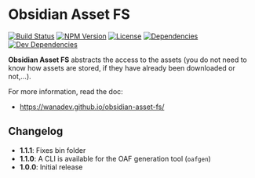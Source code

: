 # Obsidian Asset FS

[![Build Status](https://travis-ci.org/wanadev/obsidian-asset-fs.svg?branch=master)](https://travis-ci.org/wanadev/obsidian-asset-fs)
[![NPM Version](http://img.shields.io/npm/v/obsidian-asset-fs.svg?style=flat)](https://www.npmjs.com/package/obsidian-asset-fs)
[![License](http://img.shields.io/npm/l/obsidian-asset-fs.svg?style=flat)](https://github.com/wanadev/obsidian-asset-fs/blob/master/LICENSE)
[![Dependencies](https://img.shields.io/david/wanadev/obsidian-asset-fs.svg?maxAge=2592000)]()
[![Dev Dependencies](https://img.shields.io/david/dev/wanadev/obsidian-asset-fs.svg?maxAge=2592000)]()

**Obsidian Asset FS** abstracts the access to the assets (you do not need to
know how assets are stored, if they have already been downloaded or not,...).

For more information, read the doc:

* https://wanadev.github.io/obsidian-asset-fs/


## Changelog

* **1.1.1**: Fixes bin folder
* **1.1.0**: A CLI is available for the OAF generation tool (`oafgen`)
* **1.0.0**: Initial release
